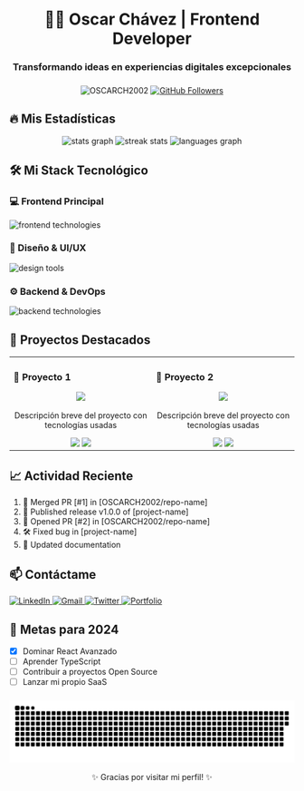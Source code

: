 <h1 align="center">👨‍💻 Oscar Chávez | Frontend Developer</h1>
<h3 align="center">Transformando ideas en experiencias digitales excepcionales</h3>

###

<div align="center">
  <img src="https://komarev.com/ghpvc/?username=OSCARCH2002&label=Profile%20views&color=0e75b6&style=flat" alt="OSCARCH2002" /> 
  <a href="https://github.com/OSCARCH2002?tab=followers">
    <img src="https://img.shields.io/github/followers/OSCARCH2002?label=Followers&style=social" alt="GitHub Followers">
  </a>
</div>

###

## 🔥 Mis Estadísticas

<div align="center">
  <img src="https://github-readme-stats.vercel.app/api?username=OSCARCH2002&show_icons=true&theme=radical&hide_border=true&include_all_commits=true&count_private=true" height="180" alt="stats graph" />
  <img src="https://github-readme-streak-stats.herokuapp.com/?user=OSCARCH2002&theme=radical&hide_border=true" height="180" alt="streak stats" />
  <img src="https://github-readme-stats.vercel.app/api/top-langs/?username=OSCARCH2002&layout=compact&langs_count=8&theme=radical&hide_border=true" height="180" alt="languages graph" />
</div>

###

## 🛠️ Mi Stack Tecnológico

### 💻 Frontend Principal
<div align="left">
  <img src="https://skillicons.dev/icons?i=html,css,js,react,nextjs,tailwind,redux" height="40" alt="frontend technologies" />
</div>

### 🎨 Diseño & UI/UX
<div align="left">
  <img src="https://skillicons.dev/icons?i=figma,photoshop,ai,xd" height="40" alt="design tools" />
</div>

### ⚙️ Backend & DevOps
<div align="left">
  <img src="https://skillicons.dev/icons?i=nodejs,express,mongodb,firebase,git,github,linux,nginx" height="40" alt="backend technologies" />
</div>

###

## 🌟 Proyectos Destacados

<table>
  <tr>
    <td width="50%">
      <h3>🎯 Proyecto 1</h3>
      <div align="center">
        <img src="https://via.placeholder.com/400x200/2d2d2d/ffffff?text=Project+1" width="100%">
        <p>Descripción breve del proyecto con tecnologías usadas</p>
        <a href="#"><img src="https://img.shields.io/badge/-Live_Demo-blue?style=for-the-badge"></a>
        <a href="#"><img src="https://img.shields.io/badge/-Repo-black?style=for-the-badge&logo=github"></a>
      </div>
    </td>
    <td width="50%">
      <h3>🚀 Proyecto 2</h3>
      <div align="center">
        <img src="https://via.placeholder.com/400x200/2d2d2d/ffffff?text=Project+2" width="100%">
        <p>Descripción breve del proyecto con tecnologías usadas</p>
        <a href="#"><img src="https://img.shields.io/badge/-Live_Demo-blue?style=for-the-badge"></a>
        <a href="#"><img src="https://img.shields.io/badge/-Repo-black?style=for-the-badge&logo=github"></a>
      </div>
    </td>
  </tr>
</table>

###

## 📈 Actividad Reciente

<!--START_SECTION:activity-->
1. 🎉 Merged PR [#1] in [OSCARCH2002/repo-name]
2. 🚀 Published release v1.0.0 of [project-name]
3. 💪 Opened PR [#2] in [OSCARCH2002/repo-name]
4. 🛠️ Fixed bug in [project-name]
5. 📝 Updated documentation
<!--END_SECTION:activity-->

###

## 📫 Contáctame

<div align="left">
  <a href="https://linkedin.com/in/tu-perfil" target="_blank">
    <img src="https://img.shields.io/badge/LinkedIn-0077B5?style=for-the-badge&logo=linkedin&logoColor=white" height="35" alt="LinkedIn"/>
  </a>
  <a href="mailto:tu-email@example.com" target="_blank">
    <img src="https://img.shields.io/badge/Gmail-D14836?style=for-the-badge&logo=gmail&logoColor=white" height="35" alt="Gmail"/>
  </a>
  <a href="https://twitter.com/tu-usuario" target="_blank">
    <img src="https://img.shields.io/badge/Twitter-1DA1F2?style=for-the-badge&logo=twitter&logoColor=white" height="35" alt="Twitter"/>
  </a>
  <a href="https://portfolio-url.com" target="_blank">
    <img src="https://img.shields.io/badge/Portfolio-%23000000.svg?style=for-the-badge&logo=firefox&logoColor=white" height="35" alt="Portfolio"/>
  </a>
</div>

###

## 🎯 Metas para 2024

- [x] Dominar React Avanzado
- [ ] Aprender TypeScript
- [ ] Contribuir a proyectos Open Source
- [ ] Lanzar mi propio SaaS

###

<div align="center">
  <img src="https://raw.githubusercontent.com/OSCARCH2002/OSCARCH2002/output/snake.svg" alt="Snake animation" />
</div>

<p align="center">✨ Gracias por visitar mi perfil! ✨</p>
